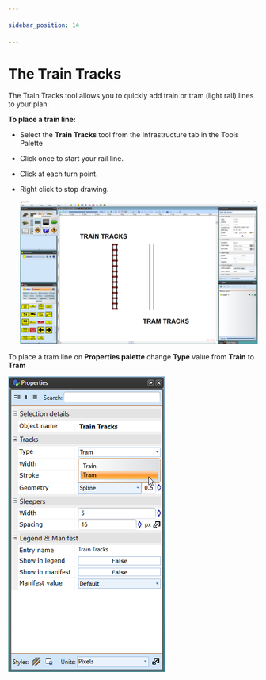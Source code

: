 ```yaml
---

sidebar_position: 14

---
```

# The Train Tracks

The Train Tracks tool allows you to quickly add train or tram (light rail) lines to your plan.

**To place a train line:**

 - Select the **Train Tracks** tool from the Infrastructure tab in the Tools Palette
 - Click once to start your rail line.
 - Click at each turn point.
 - Right click to stop drawing.

    ![Train_Tracks_and_Tram_Tracks](./assets/Train_Tracks_and_Tram_Tracks.png)

To place a tram line on **Properties palette** change **Type** value from **Train** to **Tram** 

![Train_Tracks_tool_types](./assets/Train_Tracks_tool_types.png)
